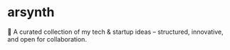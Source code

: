 # arsynth
🚀 A curated collection of my tech &amp; startup ideas – structured, innovative, and open for collaboration.
